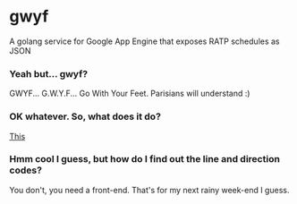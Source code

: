 # gwyf
A golang service for Google App Engine that exposes RATP schedules as JSON

### Yeah but... gwyf?
GWYF... G.W.Y.F... Go With Your Feet. Parisians will understand :)

### OK whatever. So, what does it do?
[This](http://quiet-sum-94715.appspot.com/?line=RB&direction=R&station=Laplace&pretty)

### Hmm cool I guess, but how do I find out the line and direction codes?
You don't, you need a front-end. That's for my next rainy week-end I guess.
